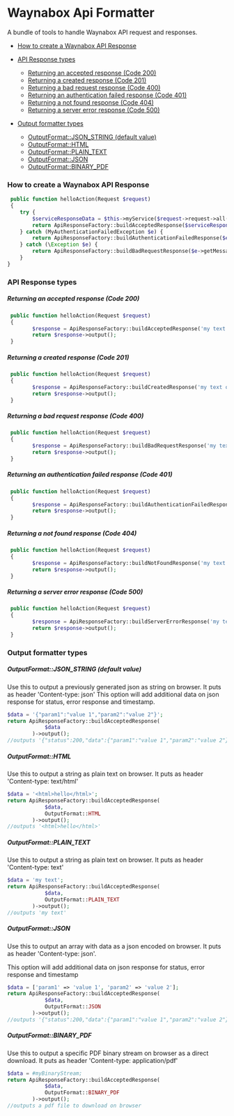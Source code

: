 # Waynabox Api Formatter

A bundle of tools to handle Waynabox API request and responses.
 
* [How to create a Waynabox API Response](#1)
* [API Response types](#2)
    * [Returning an accepted response (Code 200)](#2.1)
    * [Returning a created response (Code 201)](#2.2)
    * [Returning a bad request response (Code 400)](#2.3)
    * [Returning an authentication failed response (Code 401)](#2.4)
    * [Returning a not found response (Code 404)](#2.5)
    * [Returning a server error response (Code 500)](#2.6)
    
* [Output formatter types](#3)
    * [OutputFormat::JSON_STRING (default value)](#3.1)
    * [OutputFormat::HTML](#3.2)
    * [OutputFormat::PLAIN_TEXT](#3.3)
    * [OutputFormat::JSON](#3.4)
    * [OutputFormat::BINARY_PDF](#3.5)
 
### <a name="1"></a>How to create a Waynabox API Response
```php
 public function helloAction(Request $request)
 {
    try {
        $serviceResponseData = $this->myService($request->request->all());
        return ApiResponseFactory::buildAcceptedResponse($serviceResponse->response())->output();
    } catch (MyAuthenticationFailedException $e) {
        return ApiResponseFactory::buildAuthenticationFailedResponse($e->getMessage())->output();
    } catch (\Exception $e) {
        return ApiResponseFactory::buildBadRequestResponse($e->getMessage())->output();
    }
}
```

### <a name="2"></a>API Response types

##### <a name="2.1"></a>Returning an accepted response (Code 200)
```php
 public function helloAction(Request $request)
 {
        $response = ApiResponseFactory::buildAcceptedResponse('my text on response data section');
        return $response->output();
 }
```

##### <a name="2.2"></a>Returning a created response (Code 201)
```php
 public function helloAction(Request $request)
 {
        $response = ApiResponseFactory::buildCreatedResponse('my text on response data section');
        return $response->output();
 }
```

##### <a name="2.3"></a>Returning a bad request response (Code 400)
```php
 public function helloAction(Request $request)
 {
        $response = ApiResponseFactory::buildBadRequestResponse('my text on response error section');
        return $response->output();
 }
```

##### <a name="2.4"></a>Returning an authentication failed response (Code 401)
```php
 public function helloAction(Request $request)
 {
        $response = ApiResponseFactory::buildAuthenticationFailedResponse('my text on response error section');
        return $response->output();
 }
```

##### <a name="2.5"></a>Returning a not found response (Code 404)
```php
 public function helloAction(Request $request)
 {
        $response = ApiResponseFactory::buildNotFoundResponse('my text on response error section');
        return $response->output();
 }
```

##### <a name="2.6"></a>Returning a server error response (Code 500)
```php
 public function helloAction(Request $request)
 {
        $response = ApiResponseFactory::buildServerErrorResponse('my text on response error section');
        return $response->output();
 }
```

### <a name="3"></a>Output formatter types

##### <a name="3.1"></a>OutputFormat::JSON_STRING (default value)
Use this to output a previously generated json as string on browser. It puts as header 'Content-type: json'
This option will add additional data on json response for status, error response and timestamp.
```php
$data = '{"param1":"value 1","param2":"value 2"}';
return ApiResponseFactory::buildAcceptedResponse(
            $data
        )->output();
//outputs '{"status":200,"data":{"param1":"value 1","param2":"value 2"},"error":{},"date":"2017-01-01 01:01:01"}'
```

##### <a name="3.2"></a>OutputFormat::HTML
Use this to output a string as plain text on browser. It puts as header 'Content-type: text/html' 
```php
$data = '<html>hello</html>';
return ApiResponseFactory::buildAcceptedResponse(
            $data,
            OutputFormat::HTML
        )->output();
//outputs '<html>hello</html>'
```

##### <a name="3.3"></a>OutputFormat::PLAIN_TEXT
Use this to output a string as plain text on browser. It puts as header 'Content-type: text' 
```php
$data = 'my text';
return ApiResponseFactory::buildAcceptedResponse(
            $data,
            OutputFormat::PLAIN_TEXT
        )->output();
//outputs 'my text'
```
 
##### <a name="3.4"></a>OutputFormat::JSON
Use this to output an array with data as a json encoded on browser. It puts as header 'Content-type: json'.

This option will add additional data on json response for status, error response and timestamp
```php
$data = ['param1' => 'value 1', 'param2' => 'value 2'];
return ApiResponseFactory::buildAcceptedResponse(
            $data,
            OutputFormat::JSON
        )->output();
//outputs '{"status":200,"data":{"param1":"value 1","param2":"value 2"},"error":{},"date":"2017-01-01 01:01:01"}'
```

##### <a name="3.5"></a>OutputFormat::BINARY_PDF
Use this to output a specific PDF binary stream on browser as a direct download. It puts as header 'Content-type: application/pdf'
```php
$data = #myBinaryStream;
return ApiResponseFactory::buildAcceptedResponse(
            $data,
            OutputFormat::BINARY_PDF
        )->output();
//outputs a pdf file to download on browser
```
